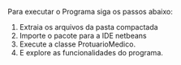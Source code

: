 Para executar o Programa siga os passos abaixo:
1. Extraia os arquivos da pasta compactada
2. Importe o pacote para a IDE netbeans
3. Execute a classe ProtuarioMedico.
4. E explore as funcionalidades do programa.
